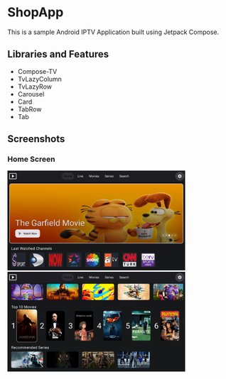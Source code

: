 # ShopApp
This is a sample Android IPTV Application built using Jetpack Compose.

## Libraries and Features
- Compose-TV
- TvLazyColumn
- TvLazyRow
- Carousel
- Card
- TabRow
- Tab

## Screenshots

### Home Screen
<div>
<img src="screenshots/img_home_top.png" width="400">
<img src="screenshots/img_home_bottom.png" width="400">
</div>
